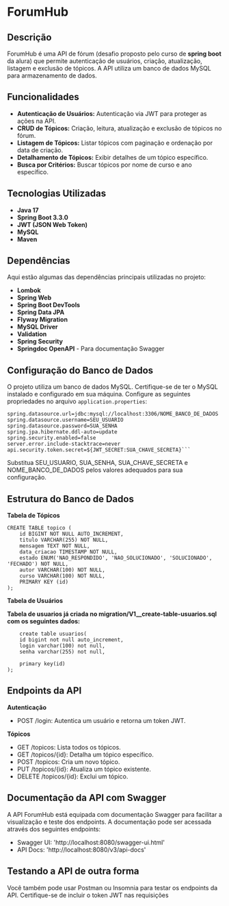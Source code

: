 # ForumHub
## Descrição

ForumHub é uma API de fórum (desafio proposto pelo curso de **spring boot** da alura) que permite autenticação de usuários, criação, atualização, listagem e exclusão de tópicos. A API utiliza um banco de dados MySQL para armazenamento de dados.

## Funcionalidades

- **Autenticação de Usuários:**  Autenticação via JWT para proteger as ações na API.
- **CRUD de Tópicos:** Criação, leitura, atualização e exclusão de tópicos no fórum.
- **Listagem de Tópicos:** Listar tópicos com paginação e ordenação por data de criação.
- **Detalhamento de Tópicos:** Exibir detalhes de um tópico específico.
- **Busca por Critérios:** Buscar tópicos por nome de curso e ano específico.


## Tecnologias Utilizadas
- **Java 17**
- **Spring Boot 3.3.0**
- **JWT (JSON Web Token)**
- **MySQL**
- **Maven**

## Dependências
Aqui estão algumas das dependências principais utilizadas no projeto:

- **Lombok**
- **Spring Web**
- **Spring Boot DevTools**
- **Spring Data JPA**
- **Flyway Migration**
- **MySQL Driver**
- **Validation**
- **Spring Security**
- **Springdoc OpenAPI** - Para documentação Swagger

## Configuração do Banco de Dados
O projeto utiliza um banco de dados MySQL. Certifique-se de ter o MySQL instalado e configurado em sua máquina. Configure as seguintes propriedades no arquivo `application.properties`:
```properties
spring.datasource.url=jdbc:mysql://localhost:3306/NOME_BANCO_DE_DADOS
spring.datasource.username=SEU_USUARIO
spring.datasource.password=SUA_SENHA
spring.jpa.hibernate.ddl-auto=update
spring.security.enabled=false
server.error.include-stacktrace=never
api.security.token.secret=${JWT_SECRET:SUA_CHAVE_SECRETA}```
```

Substitua SEU_USUARIO, SUA_SENHA, SUA_CHAVE_SECRETA e NOME_BANCO_DE_DADOS pelos valores adequados para sua configuração.

## Estrutura do Banco de Dados
**Tabela de Tópicos**
```
CREATE TABLE topico (
    id BIGINT NOT NULL AUTO_INCREMENT,
    titulo VARCHAR(255) NOT NULL,
    mensagem TEXT NOT NULL,
    data_criacao TIMESTAMP NOT NULL,
    estado ENUM('NAO_RESPONDIDO', 'NAO_SOLUCIONADO', 'SOLUCIONADO', 'FECHADO') NOT NULL,
    autor VARCHAR(100) NOT NULL,
    curso VARCHAR(100) NOT NULL,
    PRIMARY KEY (id)
);
```
**Tabela de Usuários**

**Tabela de usuarios já criada no migration/V1__create-table-usuarios.sql com os seguintes dados:**


```
    create table usuarios(
    id bigint not null auto_increment,
    login varchar(100) not null,
    senha varchar(255) not null,

    primary key(id)
);
```



## Endpoints da API
**Autenticação**
- POST /login: Autentica um usuário e retorna um token JWT.

**Tópicos**
- GET /topicos: Lista todos os tópicos.
- GET /topicos/{id}: Detalha um tópico específico.
- POST /topicos: Cria um novo tópico.
- PUT /topicos/{id}: Atualiza um tópico existente.
- DELETE /topicos/{id}: Exclui um tópico.

## Documentação da API com Swagger
A API ForumHub está equipada com documentação Swagger para facilitar a visualização e teste dos endpoints. A documentação pode ser acessada através dos seguintes endpoints:
- Swagger UI: 'http://localhost:8080/swagger-ui.html'
- API Docs: 'http://localhost:8080/v3/api-docs'

## Testando a API de outra forma

Você também pode usar Postman ou Insomnia para testar os endpoints da API.
Certifique-se de incluir o token JWT nas requisições

